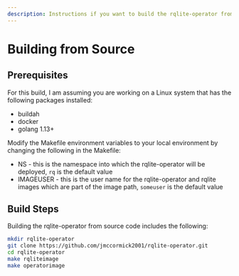 ```yaml
---
description: Instructions if you want to build the rqlite-operator from source.
---
```


# Building from Source

## Prerequisites

For this build, I am assuming you are working on a Linux
system that has the following packages installed:
 
 * buildah
 * docker
 * golang 1.13+

Modify the Makefile environment variables to your local environment
by changing the following in the Makefile:

 * NS - this is the namespace into which the rqlite-operator will be deployed,
`rq` is the default value 
 * IMAGEUSER - this is the user name for the rqlite-operator and rqlite images which are part of the image path, `someuser` is the default value
 
## Build Steps

Building the rqlite-operator from source code includes
the following:

```bash
mkdir rqlite-operator
git clone https://github.com/jmccormick2001/rqlite-operator.git
cd rqlite-operator
make rqliteimage
make operatorimage
```
